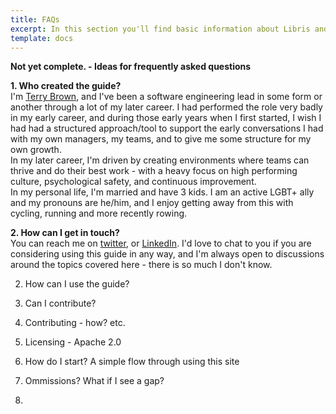 ```yaml
---
title: FAQs
excerpt: In this section you'll find basic information about Libris and how to use it.
template: docs
---
```


**Not yet complete. - Ideas for frequently asked questions**

**1. Who created the guide?**<br>
I'm [Terry Brown](https://terrybrown.me), and I've been a software engineering lead in some form or another through a lot of my later career.  I had performed the role very badly in my early career, and during those early years when I first started, I wish I had had a structured approach/tool to support the early conversations I had with my own managers, my teams, and to give me some structure for my own growth.<br>
In my later career, I'm driven by creating environments where teams can thrive and do their best work - with a heavy focus on high performing culture, psychological safety, and continuous improvement.<br>
In my personal life, I'm married and have 3 kids.  I am an active LGBT+ ally and my pronouns are he/him, and I enjoy getting away from this with cycling, running and more recently rowing.

**2. How can I get in touch?**<br>
You can reach me on [twitter](https://twitter.com/terry_brown), or [LinkedIn](https://www.linkedin.com/in/terrybrownuk).  I'd love to chat to you if you are considering using this guide in any way, and I'm always open to discussions around the topics covered here - there is so much I don't know.

2. How can I use the guide? 

3. Can I contribute?

1. Contributing - how? etc.
2. Licensing - Apache 2.0
3. How do I start?  A simple flow through using this site
4. Ommissions? What if I see a gap?
5. 